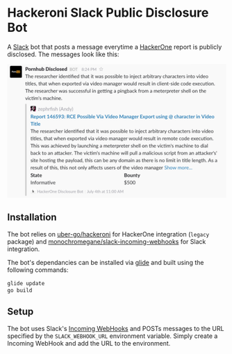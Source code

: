 # Hackeroni Slack Public Disclosure Bot
A [Slack](https://slack.com) bot that posts a message everytime a [HackerOne](https://hackerone.com) report is publicly disclosed. The messages look like this:

![message](message.png?raw=true "Message")

## Installation
The bot relies on [uber-go/hackeroni](https://github.com/uber-go/hackeroni) for HackerOne integration (`legacy` package) and [monochromegane/slack-incoming-webhooks](https://github.com/monochromegane/slack-incoming-webhooks) for Slack integration.

The bot's dependancies can be installed via [glide](https://glide.sh) and built using the following commands:
```shell
glide update
go build
```

## Setup
The bot uses Slack's [Incoming WebHooks](https://api.slack.com/incoming-webhooks) and POSTs messages to the URL specified by the `SLACK_WEBHOOK_URL` environment variable. Simply create a Incoming WebHook and add the URL to the environment.
